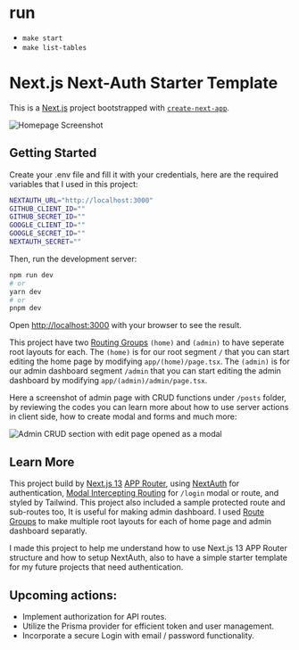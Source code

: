 # run
- `make start`
- `make list-tables`

# Next.js Next-Auth Starter Template

This is a [Next.js](https://nextjs.org/) project bootstrapped with [`create-next-app`](https://github.com/vercel/next.js/tree/canary/packages/create-next-app).

![Homepage Screenshot](https://github.com/rezahedi/nextjs-nextauth-starter/blob/main/public/Screenshot_2023-07-19_180913.png)

## Getting Started

Create your .env file and fill it with your credentials, here are the required variables that I used in this project:

```bash
NEXTAUTH_URL="http://localhost:3000"
GITHUB_CLIENT_ID=""
GITHUB_SECRET_ID=""
GOOGLE_CLIENT_ID=""
GOOGLE_SECRET_ID=""
NEXTAUTH_SECRET=""
```

Then, run the development server:

```bash
npm run dev
# or
yarn dev
# or
pnpm dev
```

Open [http://localhost:3000](http://localhost:3000) with your browser to see the result.

This project have two [Routing Groups](https://nextjs.org/docs/app/building-your-application/routing/route-groups) `(home)` and `(admin)` to have seperate root layouts for each. The `(home)` is for our root segment `/` that you can start editing the home page by modifying `app/(home)/page.tsx`. The `(admin)` is for our admin dashboard segment `/admin` that you can start editing the admin dashboard by modifying `app/(admin)/admin/page.tsx`.

Here a screenshot of admin page with CRUD functions under `/posts` folder, by reviewing the codes you can learn more about how to use server actions in client side, how to create modal and forms and much more:

![Admin CRUD section with edit page opened as a modal](https://github.com/rezahedi/nextjs-nextauth-starter/blob/main/public/Screenshot_2023-09-18_180914.png)

## Learn More

This project build by [Next.js 13](https://nextjs.org/docs/app) [APP Router](https://nextjs.org/docs/app/building-your-application/routing#the-app-router), using [NextAuth](https://next-auth.js.org/getting-started/introduction) for authentication, [Modal Intercepting Routing](https://nextjs.org/docs/app/building-your-application/routing/intercepting-routes) for `/login` modal or route, and styled by Tailwind. This project also included a sample protected route and sub-routes too, It is useful for making admin dashboard. I used [Route Groups](https://nextjs.org/docs/app/building-your-application/routing/route-groups) to make multiple root layouts for each of home page and admin dashboard separatly.

I made this project to help me understand how to use Next.js 13 APP Router structure and how to setup NextAuth, also to have a simple starter template for my future projects that need authentication.

## Upcoming actions:

- Implement authorization for API routes.
- Utilize the Prisma provider for efficient token and user management.
- Incorporate a secure Login with email / password functionality.
